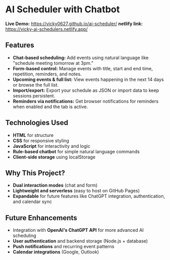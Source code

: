 # AI Scheduler with Chatbot

**Live Demo:** <https://vicky0627.github.io/ai-scheduler/>
**netlify link:** <https://vicky-ai-schedulers.netlify.app/>

## Features

-   **Chat-based scheduling:** Add events using natural language like "schedule meeting tomorrow at 3pm."
-   **Form-based control:** Manage events with title, start and end time, repetition, reminders, and notes.
-   **Upcoming events & full list:** View events happening in the next 14 days or browse the full list.
-   **Import/export:** Export your schedule as JSON or import data to keep sessions persistent.
-   **Reminders via notifications:** Get browser notifications for reminders when enabled and the tab is active.

## Technologies Used

-   **HTML** for structure
-   **CSS** for responsive styling
-   **JavaScript** for interactivity and logic
-   **Rule-based chatbot** for simple natural language commands
-   **Client-side storage** using localStorage

## Why This Project?

-   **Dual interaction modes** (chat and form)
-   **Lightweight and serverless** (easy to host on GitHub Pages)
-   **Expandable** for future features like ChatGPT integration, authentication, and calendar sync

## Future Enhancements

-   Integration with **OpenAI's ChatGPT API** for more advanced AI scheduling
-   **User authentication** and backend storage (Node.js + database)
-   **Push notifications** and recurring event patterns
-   **Calendar integrations** (Google, Outlook)
